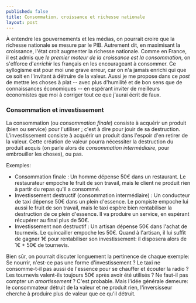 ```yaml
---
published: false
title: Consommation, croissance et richesse nationale
layout: post
---
```

À entendre les gouvernements et les médias, on pourrait croire que la richesse nationale se mesure par le PIB. Autrement dit, en maximisant la croissance, l'état croit  augmenter la richesse nationale. Comme en France, il est admis que *le premier moteur de la croissance est la consommation*, on s'efforce d'*enrichir* les français en les encourageant à consommer.
Ce syllogisme est pour moi une grave erreur, car on n'a jamais enrichi qui que ce soit en l'invitant à détruire de la valeur.
Aussi je me propose dans ce *post* de mettre les choses à plat -- avec plus d'humilité et de bon sens que de connaissances économiques -- en espérant inviter de meilleurs économistes que moi à corriger tout ce que j'aurai écrit de faux.

### Consommation et investissement

La consommation (ou *consommation finale*) consiste à acquérir un produit (bien ou service) pour l'utiliser ; c'est à dire pour jouir de sa destruction. L'investissement consiste à acquérir un produit dans l'espoir d'en retirer de la valeur. Cette création de valeur pourra nécessiter la destruction du produit acquis (on parle alors de *consommation intermédiaire*, pour embrouiller les choses), ou pas.

Exemples:
* Consommation finale : Un homme dépense 50€ dans un restaurant. Le restaurateur empoche le fruit de son travail, mais le client ne produit rien à partir du repas qu'il a consommé.
* Investissement destructif (consommation intermédiaire) : Un conducteur de taxi dépense 50€ dans un plein d'essence. Le pompiste empoche lui aussi le fruit de son travail, mais le taxi espère bien rentabiliser la destruction de ce plein d'essence. Il va produire un service, en espérant récupérer au final plus de 50€.
* Investissement non destructif : Un artisan dépense 50€ dans l'achat de tournevis. Le quincailler empoche les 50€. Quand à l'artisan, il lui suffit de gagner 1€ pour rentabiliser son investissement: il disposera alors de 1€ + 50€ de tournevis.

Bien sûr, on pourrait discuter longuement la pertinence de chaque exemple: Se nourrir, n'est-ce pas une forme d'investissement ? Le taxi ne consomme-t-il pas aussi de l'essence pour se chauffer et écouter la radio ? Les tournevis valent-ils toujours 50€ après avoir été utilisés ? Ne faut-il pas compter un *amortissement* ? C'est probable. Mais l'idée générale demeure: le consommateur détruit de la valeur et ne produit rien, l'inversisseur cherche à produire plus de valeur que ce qu'il détruit.
